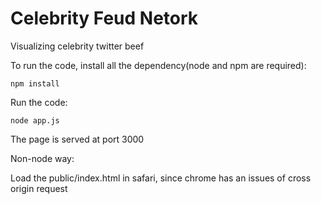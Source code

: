 # Celebrity Feud Netork

Visualizing celebrity twitter beef

To run the code, install all the dependency(node and npm are required): 

<code>npm install</code>

Run the code: 

<code>node app.js</code>

The page is served at port 3000

Non-node way:

Load the public/index.html in safari, since chrome has an issues of cross origin request
